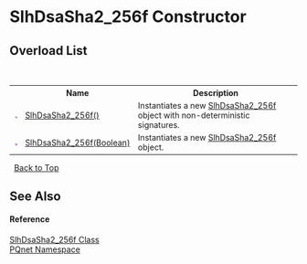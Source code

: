 # SlhDsaSha2_256f Constructor 
 


## Overload List
&nbsp;<table><tr><th></th><th>Name</th><th>Description</th></tr><tr><td>![Public method](media/pubmethod.gif "Public method")</td><td><a href="7e70aeff-c012-4386-455c-24ca6db8d65b.md">SlhDsaSha2_256f()</a></td><td>
Instantiates a new <a href="71ba8a04-2fe3-908c-57f5-306da49efb9c.md">SlhDsaSha2_256f</a> object with non-deterministic signatures.</td></tr><tr><td>![Public method](media/pubmethod.gif "Public method")</td><td><a href="96fe4469-3525-709d-7879-28a9ac9f1a34.md">SlhDsaSha2_256f(Boolean)</a></td><td>
Instantiates a new <a href="71ba8a04-2fe3-908c-57f5-306da49efb9c.md">SlhDsaSha2_256f</a> object.</td></tr></table>&nbsp;
<a href="#slhdsasha2_256f-constructor">Back to Top</a>

## See Also


#### Reference
<a href="71ba8a04-2fe3-908c-57f5-306da49efb9c.md">SlhDsaSha2_256f Class</a><br /><a href="fc4f881f-e121-9cf0-ed49-65bf6b5a005d.md">PQnet Namespace</a><br />